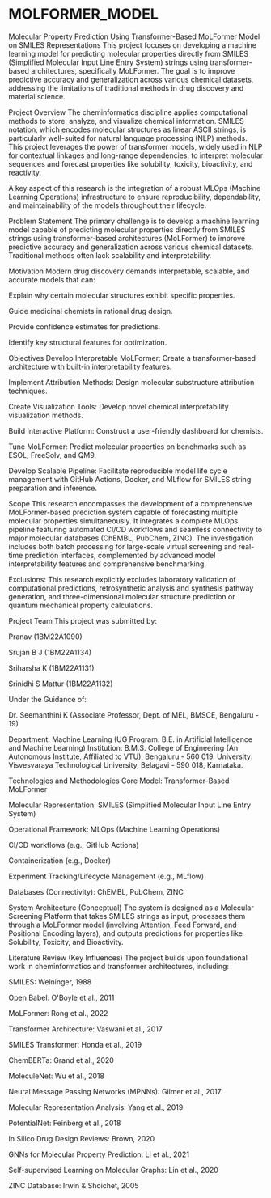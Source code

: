 # MOLFORMER_MODEL
Molecular Property Prediction Using Transformer-Based MoLFormer Model on SMILES Representations
This project focuses on developing a machine learning model for predicting molecular properties directly from SMILES (Simplified Molecular Input Line Entry System) strings using transformer-based architectures, specifically MoLFormer. The goal is to improve predictive accuracy and generalization across various chemical datasets, addressing the limitations of traditional methods in drug discovery and material science.

Project Overview
The cheminformatics discipline applies computational methods to store, analyze, and visualize chemical information. SMILES notation, which encodes molecular structures as linear ASCII strings, is particularly well-suited for natural language processing (NLP) methods. This project leverages the power of transformer models, widely used in NLP for contextual linkages and long-range dependencies, to interpret molecular sequences and forecast properties like solubility, toxicity, bioactivity, and reactivity.

A key aspect of this research is the integration of a robust MLOps (Machine Learning Operations) infrastructure to ensure reproducibility, dependability, and maintainability of the models throughout their lifecycle.

Problem Statement
The primary challenge is to develop a machine learning model capable of predicting molecular properties directly from SMILES strings using transformer-based architectures (MoLFormer) to improve predictive accuracy and generalization across various chemical datasets. Traditional methods often lack scalability and interpretability.

Motivation
Modern drug discovery demands interpretable, scalable, and accurate models that can:

Explain why certain molecular structures exhibit specific properties.

Guide medicinal chemists in rational drug design.

Provide confidence estimates for predictions.

Identify key structural features for optimization.

Objectives
Develop Interpretable MoLFormer: Create a transformer-based architecture with built-in interpretability features.

Implement Attribution Methods: Design molecular substructure attribution techniques.

Create Visualization Tools: Develop novel chemical interpretability visualization methods.

Build Interactive Platform: Construct a user-friendly dashboard for chemists.

Tune MoLFormer: Predict molecular properties on benchmarks such as ESOL, FreeSolv, and QM9.

Develop Scalable Pipeline: Facilitate reproducible model life cycle management with GitHub Actions, Docker, and MLflow for SMILES string preparation and inference.

Scope
This research encompasses the development of a comprehensive MoLFormer-based prediction system capable of forecasting multiple molecular properties simultaneously. It integrates a complete MLOps pipeline featuring automated CI/CD workflows and seamless connectivity to major molecular databases (ChEMBL, PubChem, ZINC). The investigation includes both batch processing for large-scale virtual screening and real-time prediction interfaces, complemented by advanced model interpretability features and comprehensive benchmarking.

Exclusions: This research explicitly excludes laboratory validation of computational predictions, retrosynthetic analysis and synthesis pathway generation, and three-dimensional molecular structure prediction or quantum mechanical property calculations.

Project Team
This project was submitted by:

Pranav (1BM22A1090)

Srujan B J (1BM22A1134)

Sriharsha K (1BM22A1131)

Srinidhi S Mattur (1BM22A1132)

Under the Guidance of:

Dr. Seemanthini K (Associate Professor, Dept. of MEL, BMSCE, Bengaluru - 19)

Department: Machine Learning (UG Program: B.E. in Artificial Intelligence and Machine Learning)
Institution: B.M.S. College of Engineering (An Autonomous Institute, Affiliated to VTU), Bengaluru - 560 019.
University: Visvesvaraya Technological University, Belagavi - 590 018, Karnataka.

Technologies and Methodologies
Core Model: Transformer-Based MoLFormer

Molecular Representation: SMILES (Simplified Molecular Input Line Entry System)

Operational Framework: MLOps (Machine Learning Operations)

CI/CD workflows (e.g., GitHub Actions)

Containerization (e.g., Docker)

Experiment Tracking/Lifecycle Management (e.g., MLflow)

Databases (Connectivity): ChEMBL, PubChem, ZINC

System Architecture (Conceptual)
The system is designed as a Molecular Screening Platform that takes SMILES strings as input, processes them through a MoLFormer model (involving Attention, Feed Forward, and Positional Encoding layers), and outputs predictions for properties like Solubility, Toxicity, and Bioactivity.

Literature Review (Key Influences)
The project builds upon foundational work in cheminformatics and transformer architectures, including:

SMILES: Weininger, 1988

Open Babel: O'Boyle et al., 2011

MoLFormer: Rong et al., 2022

Transformer Architecture: Vaswani et al., 2017

SMILES Transformer: Honda et al., 2019

ChemBERTa: Grand et al., 2020

MoleculeNet: Wu et al., 2018

Neural Message Passing Networks (MPNNs): Gilmer et al., 2017

Molecular Representation Analysis: Yang et al., 2019

PotentialNet: Feinberg et al., 2018

In Silico Drug Design Reviews: Brown, 2020

GNNs for Molecular Property Prediction: Li et al., 2021

Self-supervised Learning on Molecular Graphs: Lin et al., 2020

ZINC Database: Irwin & Shoichet, 2005
